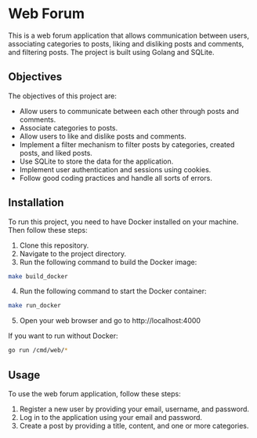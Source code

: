 # Web Forum

This is a web forum application that allows communication between users, associating categories to posts, liking and disliking posts and comments, and filtering posts. The project is built using Golang and SQLite.

## Objectives

The objectives of this project are:

- Allow users to communicate between each other through posts and comments.
- Associate categories to posts.
- Allow users to like and dislike posts and comments.
- Implement a filter mechanism to filter posts by categories, created posts, and liked posts.
- Use SQLite to store the data for the application.
- Implement user authentication and sessions using cookies.
- Follow good coding practices and handle all sorts of errors.

## Installation

To run this project, you need to have Docker installed on your machine. Then follow these steps:

1. Clone this repository.
2. Navigate to the project directory.
3. Run the following command to build the Docker image:

```bash
make build_docker
```
4. Run the following command to start the Docker container:

```bash
make run_docker
```
5. Open your web browser and go to http://localhost:4000

If you want to run without Docker:
```bash
go run /cmd/web/*
```

## Usage
To use the web forum application, follow these steps:
1. Register a new user by providing your email, username, and password.
2. Log in to the application using your email and password.
3. Create a post by providing a title, content, and one or more categories.
